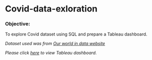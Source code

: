 # Covid-data-exloration

### Objective: 
 To explore Covid dataset using SQL and prepare a Tableau dashboard.
 
 *Dataset used was from [Our world in data website](https://ourworldindata.org/explorers/coronavirus-data-explorer?zoomToSelection=true&time=2020-03-01..latest&facet=none&pickerSort=asc&pickerMetric=location&Metric=Confirmed+cases&Interval=7-day+rolling+average&Relative+to+Population=true&Align+outbreaks=false&country=USA~GBR~CAN~DEU~ITA~IND)*
 
*Please click [here](https://public.tableau.com/views/Portfolio_16283466132400/Dashboard2?:language=en-US&:display_count=n&:origin=viz_share_link) to view Tableau dashboard.*
